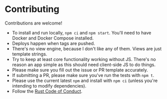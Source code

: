 # Contributing

Contributions are welcome!

* To install and run locally, `npm ci` and `npm start`. You'll need to have Docker and Docker Compose installed.
* Deploys happen when tags are pushed.
* There's no view engine, because I don't like any of them. Views are just template strings.
* Try to keep at least core functionality working without JS. There's no reason an app simple as this should need client-side JS to do things.
* Please make sure you fill out the issue or PR template accurately.
* If submitting a PR, please make sure you've run the tests with `npm t`.
* Please use the current latest `npm` and install with `npm ci` (unless you're intending to modify dependencies).
* Follow the [Rust Code of Conduct](https://www.rust-lang.org/policies/code-of-conduct).
